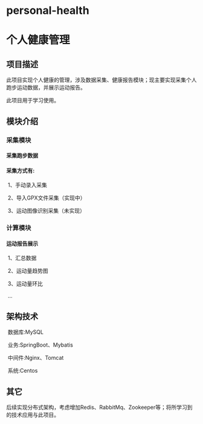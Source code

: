 # personal-health
# 个人健康管理

## 项目描述

​	此项目实现个人健康的管理，涉及数据采集、健康报告模块；现主要实现采集个人跑步运动数据，并展示运动报告。

此项目用于学习使用。

## 模块介绍

### 	采集模块

#### 			采集跑步数据

#### 			采集方式有:

​					1、手动录入采集

​					2、导入GPX文件采集（实现中）

​					3、运动图像识别采集（未实现）

### 	计算模块

#### 			运动报告展示

​					1、汇总数据

​					2、运动量趋势图

​					3、运动量环比

​					...

## 架构技术

​	数据库:MySQL

​	业务:SpringBoot、Mybatis

​	中间件:Nginx、Tomcat

​	系统:Centos

## 其它

​	后续实现分布式架构，考虑增加Redis、RabbitMq、Zookeeper等；将所学习到的技术应用与此项目。

